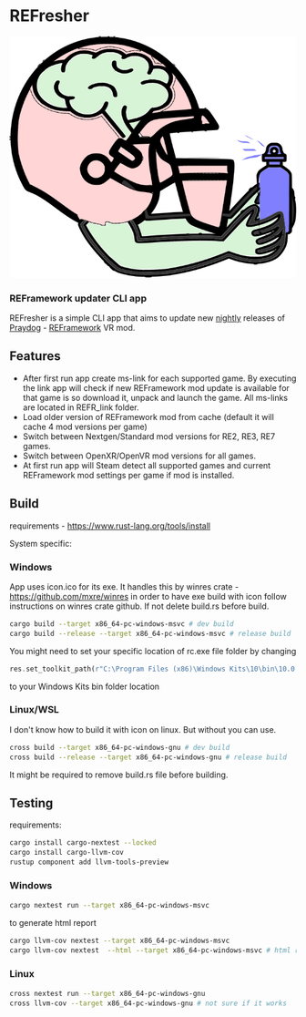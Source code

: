 # REFresher

![alt text](zombie.svg "Title")

### REFramework updater CLI app

REFresher is a simple CLI app that aims
to update new [nightly](https://github.com/praydog/REFramework-nightly/releases) releases of [Praydog](https://www.patreon.com/praydog) - [REFramework](https://github.com/praydog/REFramework) VR mod.

## Features

- After first run app create ms-link for each supported game. By executing the link app will check if new REFramework mod update is available for that game is so download it, unpack and launch the game. All ms-links are located in REFR_link folder.
- Load older version of REFramework mod from cache (default it will cache 4 mod versions per game)
- Switch between Nextgen/Standard mod versions for RE2, RE3, RE7 games.
- Switch between OpenXR/OpenVR mod versions for all games.
- At first run app will Steam detect all supported games and current REFramework mod settings per game if mod is installed.

## Build

requirements - https://www.rust-lang.org/tools/install

System specific:

### Windows

App uses icon.ico for its exe. It handles this by winres crate - https://github.com/mxre/winres in order to have exe build with icon follow instructions on winres crate github. If not delete build.rs before build.

```sh
cargo build --target x86_64-pc-windows-msvc # dev build
cargo build --release --target x86_64-pc-windows-msvc # release build
```

You might need to set your specific location of rc.exe file folder by changing

```rs
res.set_toolkit_path(r"C:\Program Files (x86)\Windows Kits\10\bin\10.0.22621.0\x64");
```

to your Windows Kits bin folder location

### Linux/WSL

I don't know how to build it with icon on linux. But without you can use.

```sh
cross build --target x86_64-pc-windows-gnu # dev build
cross build --release --target x86_64-pc-windows-gnu # release build
```

It might be required to remove build.rs file before building.

## Testing

requirements:

```sh
cargo install cargo-nextest --locked
cargo install cargo-llvm-cov
rustup component add llvm-tools-preview
```

### Windows

```sh
cargo nextest run --target x86_64-pc-windows-msvc
```

to generate html report

```sh
cargo llvm-cov nextest --target x86_64-pc-windows-msvc
cargo llvm-cov nextest  --html --target x86_64-pc-windows-msvc # html report -> output target\llvm-cov\html
```

### Linux

```sh
cross nextest run --target x86_64-pc-windows-gnu
cross llvm-cov --target x86_64-pc-windows-gnu # not sure if it works
```
